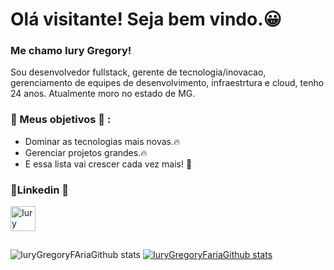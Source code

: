 # Olá visitante! Seja bem vindo.😀 

### Me chamo Iury Gregory!

Sou desenvolvedor fullstack, gerente de tecnologia/inovacao, gerenciamento de equipes de desenvolvimento, infraestrtura e cloud, tenho 24 anos. Atualmente moro no estado de MG.

### 💾 Meus objetivos 💾 : 
* Dominar as tecnologias mais novas.🔥
* Gerenciar projetos grandes.🔥
* E essa lista vai crescer cada vez mais! 🏃
 
### 🎉Linkedin 🎉
<p align="left">
  <a href="https://www.linkedin.com/in/iury-gregory-6924b4168/" target="blank"><img align="center" src="https://cdn.jsdelivr.net/npm/simple-icons@3.0.1/icons/linkedin.svg" alt="Iury Gregory" height="40" width="40" /></a> &nbsp;&nbsp;
</p>

##

![IuryGregoryFAriaGithub stats](https://github-readme-stats.vercel.app/api?username=IurygregoryFaria&show_icons=true&theme=dracula)     [![IuryGregoryFariaGithub stats](https://github-readme-stats.vercel.app/api/top-langs/?username=IuryGregoryFaria&layout=compact)](https://github.com/IuryGregoryFaria/github-readme-stats)
